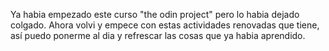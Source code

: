 Ya habia empezado este curso "the odin project" pero lo habia dejado colgado. Ahora volvi y empece con estas actividades renovadas que tiene, así puedo ponerme al dia y refrescar las cosas que ya habia aprendido.